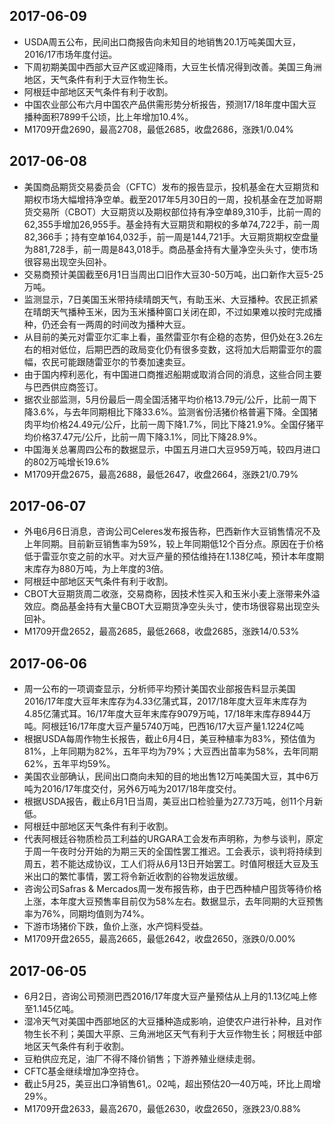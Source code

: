 ## 2017-06-09
- USDA周五公布，民间出口商报告向未知目的地销售20.1万吨美国大豆，2016/17市场年度付运。
- 下周初期美国中西部大豆产区或迎降雨，大豆生长情况得到改善。美国三角洲地区，天气条件有利于大豆作物生长。
- 阿根廷中部地区天气条件有利于收割。
- 中国农业部公布六月中国农产品供需形势分析报告，预测17/18年度中国大豆播种面积7899千公顷，比上年增加10.4%。
- M1709开盘2690，最高2708，最低2685，收盘2686，涨跌1/0.04%


## 2017-06-08
- 美国商品期货交易委员会（CFTC）发布的报告显示，投机基金在大豆期货和期权市场大幅增持净空单。截至2017年5月30日的一周，投机基金在芝加哥期货交易所（CBOT）大豆期货以及期权部位持有净空单89,310手，比前一周的62,355手增加26,955手。基金持有大豆期货和期权的多单74,722手，前一周82,366手；持有空单164,032手，前一周是144,721手。大豆期货期权空盘量为881,728手，前一周是843,018手。商品基金持有大量净空头头寸，使市场很容易出现空头回补。
- 交易商预计美国截至6月1日当周出口旧作大豆30-50万吨，出口新作大豆5-25万吨。
- 监测显示，7日美国玉米带持续晴朗天气，有助玉米、大豆播种。农民正抓紧在晴朗天气播种玉米，因为玉米播种窗口关闭在即，不过如果难以按时完成播种，仍还会有一两周的时间改为播种大豆。
- 从目前的美元对雷亚尔汇率上看，虽然雷亚尔有企稳的态势，但仍处在3.26左右的相对低位，后期巴西的政局变化仍有很多变数，这将加大后期雷亚尔的震幅，农民可能跟随雷亚尔的节奏加速卖豆。
- 由于国内榨利恶化，有中国进口商推迟船期或取消合同的消息，这些合同主要与巴西供应商签订。
- 据农业部监测，5月份最后一周全国活猪平均价格13.79元/公斤，比前一周下降3.6%，与去年同期相比下降33.6%。监测省份活猪价格普遍下降。全国猪肉平均价格24.49元/公斤，比前一周下降1.7%，同比下降21.9%。全国仔猪平均价格37.47元/公斤，比前一周下降3.1%，同比下降28.9%。
- 中国海关总署周四公布的数据显示，中国五月进口大豆959万吨，较四月进口的802万吨增长19.6%
- M1709开盘2675，最高2688，最低2647，收盘2664，涨跌21/0.79%

## 2017-06-07
- 外电6月6日消息，咨询公司Celeres发布报告称，巴西新作大豆销售情况不及上年同期。目前新豆销售率为59%，较上年同期低12个百分点。原因在于价格低于雷亚尔变之前的水平。对大豆产量的预估维持在1.138亿吨，预计本年度期末库存为880万吨，为上年度的3倍。
- 阿根廷中部地区天气条件有利于收割。
- CBOT大豆期货周二收涨，交易商称，因技术性买入和玉米小麦上涨带来外溢效应。商品基金持有大量CBOT大豆期货净空头头寸，使市场很容易出现空头回补。
- M1709开盘2652，最高2685，最低2668，收盘2685，涨跌14/0.53% 

## 2017-06-06
- 周一公布的一项调查显示，分析师平均预计美国农业部报告料显示美国2016/17年度大豆年末库存为4.33亿蒲式耳，2017/18年度大豆年末库存为4.85亿蒲式耳。16/17年度大豆年末库存9079万吨，17/18年末库存8944万吨。阿根廷16/17年度大豆产量5740万吨，巴西16/17大豆产量1.1224亿吨
- 根据USDA每周作物生长报告，截止6月4日，美豆种植率为83%，预估值为81%，上年同期为82%，五年平均为79%；大豆西出苗率为58%，去年同期62%，五年平均59%。
- 美国农业部确认，民间出口商向未知的目的地出售12万吨美国大豆，其中6万吨为2016/17年度交付，另外6万吨为2017/18年度交付。
- 根据USDA报告，截止6月1日当周，美豆出口检验量为27.73万吨，创11个月新低。
- 阿根廷中部地区天气条件有利于收割。
- 代表阿根廷谷物质检员工利益的URGARA工会发布声明称，为参与谈判，原定于周一午夜时分开始的为期三天的全国性罢工推迟。工会表示，谈判将持续到周五，若不能达成协议，工人们将从6月13日开始罢工。时值阿根廷大豆及玉米出口的繁忙事情，罢工将令新近收割的谷物发运放缓。
- 咨询公司Safras &  Mercados周一发布报告称，由于巴西种植户囤货等待价格上涨，本年度大豆预售率目前仅为58%左右。数据显示，去年同期的大豆预售率为76%，同期均值则为74%。
- 下游市场猪价下跌，鱼价上涨，水产饲料受益。
- M1709开盘2655，最高2665，最低2642，收盘2650，涨跌0/0.00% 


## 2017-06-05
- 6月2日，咨询公司预测巴西2016/17年度大豆产量预估从上月的1.13亿吨上修至1.145亿吨。
- 湿冷天气对美国中西部地区的大豆播种造成影响，迫使农户进行补种，且对作物生长不利；美国大平原、三角洲地区天气有利于大豆作物生长；阿根廷中部地区天气条件有利于收割。
- 豆粕供应充足，油厂不得不降价销售；下游养殖业继续走弱。
- CFTC基金继续增加净空持仓。
- 截止5月25，美豆出口净销售61,。02吨，超出预估20—40万吨，环比上周增29%。
- M1709开盘2633，最高2670，最低2630，收盘2650，涨跌23/0.88% 
